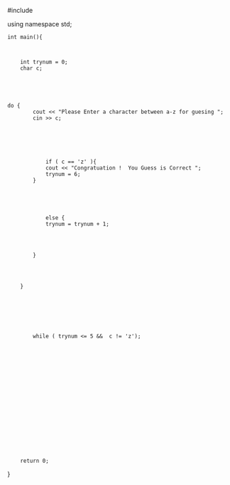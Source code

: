 #include<iostream>
	
	
using namespace std;
	
	
	
	int main(){
	
	
	
		int trynum = 0;
		char c;
		
	
	
	
	
	do {
			cout << "Please Enter a character between a-z for guesing ";
			cin >> c;
			
	
	
	
	
	
				if ( c == 'z' ){
				cout << "Congratuation !  You Guess is Correct ";
				trynum = 6;
			}
			
	
	
	
	
				else {
				trynum = trynum + 1;
			
	
	
	
			}
		
	
	
	
		}
		
	
	
	
	
	
	
			while ( trynum <= 5 &&  c != 'z');
		
	
					  
					  
					  
					  
					  
					  
					  
					  
					  
					  
					  
					  
					  
					  
					  
					  
					  
		return 0;
	
					  
					  
					  
					  
					  
					  
					  
					  
					  
					  
					  
					  
					  
					  
					  
					  
					  
					  
					  
					  
					  
					  
					  
					  
					  
					  
					  
}
